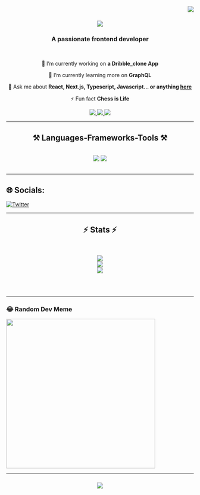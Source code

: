 <img align="right" src="https://visitor-badge.laobi.icu/badge?page_id=ajewoleOlugbenga.ajewoleOlugbenga" />

<h1 align="center">
    <img src="https://readme-typing-svg.herokuapp.com/?font=Righteous&size=35&center=true&vCenter=true&width=500&height=70&duration=4000&lines=Hi+There!+👋;+I'm+Olugbenga+Ajewole!;" />
</h1>

<h3 align="center">A passionate frontend developer</h3>

<br/>

<div align="center">
 
 🔭 I’m currently working on **a Dribble_clone App**
 
 🌱 I’m currently learning more on **GraphQL**

 💬 Ask me about **React, Next.js, Typescript, Javascript... or anything [here](https://github.com/ajewoleOlugbenga/ajewoleOlugbenga/issues)**

 ⚡ Fun fact **Chess is Life**
 
 </div>
 
<div align="center"> 
  <a href="mailto:ajewolegben@gmail.com">
    <img src="https://img.shields.io/badge/Gmail-333333?style=for-the-badge&logo=gmail&logoColor=red" />
  </a>
  <a href="https://www.linkedin.com/in/olugbenga-ajewole-02388613a" target="_blank">
    <img src="https://img.shields.io/badge/LinkedIn-0077B5?style=for-the-badge&logo=linkedin&logoColor=white" target="_blank" />
  </a>
  <a href="https://ajewoleOlugbenga.github.io" target="_blank">
     <img src="https://img.shields.io/badge/Portfolio-FF5722?style=for-the-badge&logo=todoist&logoColor=white" target="_blank" /> <!-- sqlite, safari, google-chrome are other good icon options -->
  </a>
</div>

 <hr/>
 
<h2 align="center">⚒️ Languages-Frameworks-Tools ⚒️</h2>
<br/>
<div align="center">
    <img src="https://skillicons.dev/icons?i=typescript,react,nextjs," />
    <img src="https://skillicons.dev/icons?i=mui,figma,tailwind,git," />
   <br>
</div>

<br/>
<hr/>


## 🌐 Socials:
[![Twitter](https://img.shields.io/badge/Twitter-%231DA1F2.svg?logo=Twitter&logoColor=white)](https://twitter.com/ajewoleGben)

<hr/>

<h2 align="center">⚡ Stats ⚡</h2>
<br>
<div align=center>

  ![](https://github-readme-stats.vercel.app/api?username=ajewoleOlugbenga&theme=dark&hide_border=false&include_all_commits=true&count_private=false)<br/>
![](https://github-readme-streak-stats.herokuapp.com/?user=ajewoleOlugbenga&theme=dark&hide_border=false)<br/>
![](https://github-readme-stats.vercel.app/api/top-langs/?username=ajewoleOlugbenga&theme=dark&hide_border=false&include_all_commits=true&count_private=false&layout=compact)
</div>

<br/><br/>
<hr/>

### 😂 Random Dev Meme
<img src='https://randommeme-five.vercel.app/' style="height: 400px;"/>

<hr/>

<h3 align="center">
    <img src="https://readme-typing-svg.herokuapp.com/?font=Righteous&size=25&center=true&vCenter=true&width=500&height=70&duration=4000&lines=Thanks+for+visiting!+✌️;+Shoot+me+a+message+on+Linkedin!;I'm+always+down+to+collab+:)">
</h3>

<br/>

